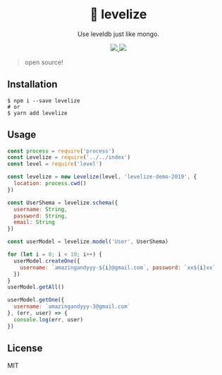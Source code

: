 <h1 align="center">
🎁 levelize
</h1>
<p align="center">
Use leveldb just like mongo.
</p>

<p align="center">
   <a href="https://github.com/amazingandyyy/levelize/blob/master/LICENSE">
      <img src="https://img.shields.io/badge/License-MIT-green.svg" />
   </a>
   <a href="https://circleci.com/gh/amazingandyyy/levelize">
      <img src="https://circleci.com/gh/amazingandyyy/levelize.svg?style=svg" />
   </a>
</p>

> open source!


## Installation

```shell
$ npm i --save levelize
# or
$ yarn add levelize
```

## Usage

```javascript
const process = require('process')
const Levelize = require('../../index')
const level = require('level')

const levelize = new Levelize(level, 'levelize-demo-2019', {
  location: process.cwd()
})

const UserShema = levelize.schema({
  username: String,
  password: String,
  email: String
})

const userModel = levelize.model('User', UserShema)

for (let i = 0; i < 10; i++) {
  userModel.createOne({
    username: `amazingandyyy-${i}@gmail.com`, password: `xx${i}xx`
  })
}
userModel.getAll()

userModel.getOne({
  username: `amazingandyyy-3@gmail.com`
}, (err, user) => {
  console.log(err, user)
})

```

## License

MIT
